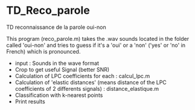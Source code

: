 # TD_Reco_parole
TD reconnaissance de la parole oui-non

This program (reco_parole.m) takes the .wav sounds located in the folder called 'oui-non' and tries to guess if it's a 'oui' or a 'non' ('yes' or 'no' in French)  which is pronounced.

- input : Sounds in the wave format
- Crop to get useful Signal (better SNR)
- Calculation of LPC coefficients for each : calcul_lpc.m 
- Calculation of 'elastic distances' (means distance of the LPC coefficients of 2 differents signals) : distance_elastique.m
- Classification with k-nearest points
- Print results
